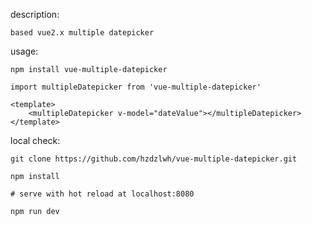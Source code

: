 description:

    based vue2.x multiple datepicker

usage:

    npm install vue-multiple-datepicker

    import multipleDatepicker from 'vue-multiple-datepicker'

    <template>
        <multipleDatepicker v-model="dateValue"></multipleDatepicker>
    </template>

local check:

    git clone https://github.com/hzdzlwh/vue-multiple-datepicker.git

    npm install

    # serve with hot reload at localhost:8080

    npm run dev
